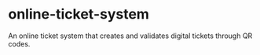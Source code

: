 # online-ticket-system
An online ticket system that creates and validates digital tickets through QR codes.
